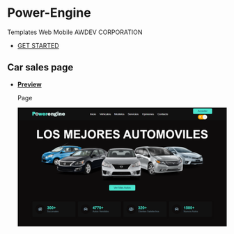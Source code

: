 # Power-Engine

Templates Web Mobile AWDEV CORPORATION

- [GET STARTED](http://www.awdev.my.id/thema/mobile/)

## Car sales page

- **[Preview](http://www.awdev.my.id/thema/mobile/)**

  Page

  ![preview img](preview.png)
